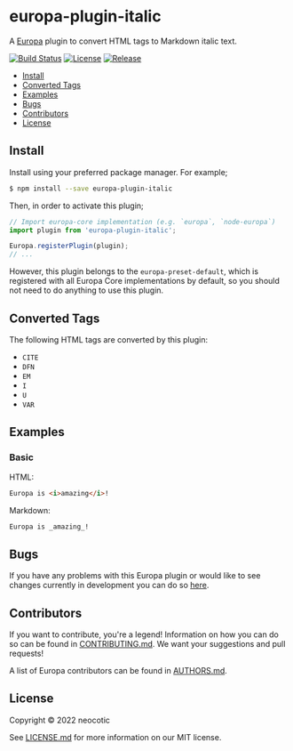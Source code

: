 # europa-plugin-italic

A [Europa](https://github.com/neocotic/europa) plugin to convert HTML tags to Markdown italic text.

[![Build Status](https://img.shields.io/github/workflow/status/neocotic/europa/CI/develop?style=flat-square)](https://github.com/neocotic/europa/actions/workflows/ci.yml)
[![License](https://img.shields.io/npm/l/europa-plugin-italic.svg?style=flat-square)](https://github.com/neocotic/europa/raw/main/packages/europa-plugin-italic/LICENSE.md)
[![Release](https://img.shields.io/npm/v/europa-plugin-italic.svg?style=flat-square)](https://npmjs.com/package/europa-plugin-italic)

* [Install](#install)
* [Converted Tags](#converted-tags)
* [Examples](#examples)
* [Bugs](#bugs)
* [Contributors](#contributors)
* [License](#license)

## Install

Install using your preferred package manager. For example;

``` bash
$ npm install --save europa-plugin-italic
```

Then, in order to activate this plugin;

``` javascript
// Import europa-core implementation (e.g. `europa`, `node-europa`)
import plugin from 'europa-plugin-italic';

Europa.registerPlugin(plugin);
// ...
```

However, this plugin belongs to the `europa-preset-default`, which is registered with all Europa Core implementations by default,
so you should not need to do anything to use this plugin.

## Converted Tags

The following HTML tags are converted by this plugin:

* `CITE`
* `DFN`
* `EM`
* `I`
* `U`
* `VAR`

## Examples

### Basic

HTML:

``` html
Europa is <i>amazing</i>!
```

Markdown:

``` markdown
Europa is _amazing_!
```

## Bugs

If you have any problems with this Europa plugin or would like to see changes currently in development you can do so
[here](https://github.com/neocotic/europa/issues).

## Contributors

If you want to contribute, you're a legend! Information on how you can do so can be found in
[CONTRIBUTING.md](https://github.com/neocotic/europa/blob/main/CONTRIBUTING.md). We want your suggestions and pull
requests!

A list of Europa contributors can be found in [AUTHORS.md](https://github.com/neocotic/europa/blob/main/AUTHORS.md).

## License

Copyright © 2022 neocotic

See [LICENSE.md](https://github.com/neocotic/europa/raw/main/packages/europa-plugin-italic/LICENSE.md) for more information on
our MIT license.
